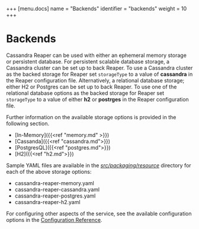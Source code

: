 +++
[menu.docs]
name = "Backends"
identifier = "backends"
weight = 10
+++

# Backends

Cassandra Reaper can be used with either an ephemeral memory storage or persistent database. For persistent scalable database storage, a Cassandra cluster can be set up to back Reaper. To use a Cassandra cluster as the backed storage for Reaper set `storageType` to a value of **cassandra** in the Reaper configuration file. Alternatively, a relational database storage; either H2 or Postgres can be set up to back Reaper. To use one of the relational database options as the backed storage for Reaper set `storageType` to a value of either **h2** or **postrges** in the Reaper configuration file.

Further information on the available storage options is provided in the following section.

* [In-Memory]({{<ref "memory.md" >}})
* [Cassanda]({{<ref "cassandra.md">}})
* [PostgresQL]({{<ref "postgres.md">}})
* [H2]({{<ref "h2.md">}})

Sample YAML files are available in the *[src/packaging/resource](https://github.com/thelastpickle/cassandra-reaper/tree/master/src/packaging/resource)* directory for each of the above storage options:

* cassandra-reaper-memory.yaml
* cassandra-reaper-cassandra.yaml
* cassandra-reaper-postgres.yaml
* cassandra-reaper-h2.yaml

For configuring other aspects of the service, see the available configuration options in the [Configuration Reference](../configuration).
